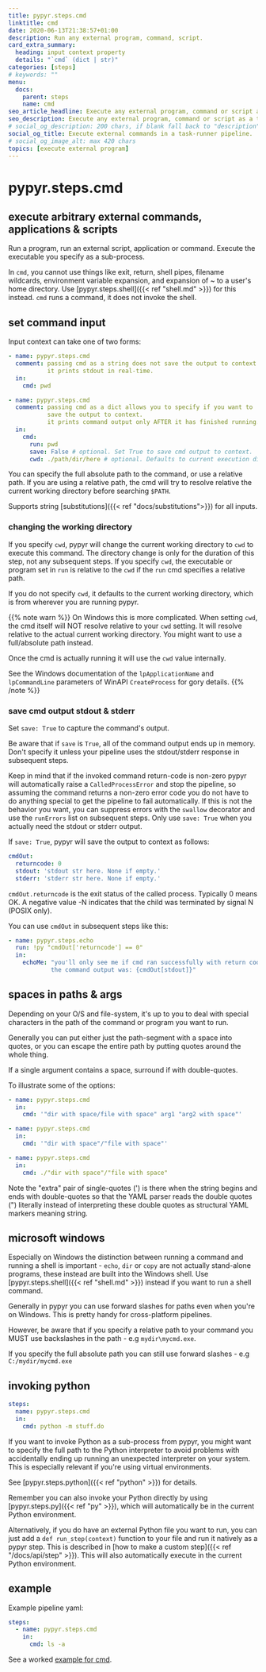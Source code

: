 ```yaml
---
title: pypyr.steps.cmd
linktitle: cmd
date: 2020-06-13T21:38:57+01:00
description: Run any external program, command, script.
card_extra_summary:
  heading: input context property
  details: "`cmd` (dict | str)"
categories: [steps]
# keywords: ""
menu:
  docs:
    parent: steps
    name: cmd
seo_article_headline: Execute any external program, command or script as a task in a pipeline step.
seo_description: Execute any external program, command or script as a task in a task-runner pipeline step.
# social_og_description: 200 chars, if blank fall back to "description"
social_og_title: Execute external commands in a task-runner pipeline.
# social_og_image_alt: max 420 chars
topics: [execute external program]
---
```

# pypyr.steps.cmd
## execute arbitrary external commands, applications & scripts
Run a program, run an external script, application or command. Execute 
the executable you specify as a sub-process.

In `cmd`, you cannot use things like exit, return, shell pipes, filename
wildcards, environment variable expansion, and expansion of \~ to a
user's home directory. Use [pypyr.steps.shell]({{< ref "shell.md" >}}) for
this instead. `cmd` runs a command, it does not invoke the shell.

## set command input
Input context can take one of two forms:

```yaml
- name: pypyr.steps.cmd
  comment: passing cmd as a string does not save the output to context.
           it prints stdout in real-time.
  in:
    cmd: pwd

- name: pypyr.steps.cmd
  comment: passing cmd as a dict allows you to specify if you want to
           save the output to context.
           it prints command output only AFTER it has finished running.
  in:
    cmd:
      run: pwd
      save: False # optional. Set True to save cmd output to context.
      cwd: ./path/dir/here # optional. Defaults to current execution dir.
```

You can specify the full absolute path to the command, or use a relative path.
If you are using a relative path, the cmd will try to resolve relative the
current working directory before searching `$PATH`.

Supports string [substitutions]({{< ref "docs/substitutions">}}) for all inputs.

### changing the working directory
If you specify `cwd`, pypyr will change the current working directory to
`cwd` to execute this command. The directory change is only for the
duration of this step, not any subsequent steps. If you specify `cwd`,
the executable or program set in `run` is relative to the `cwd` if
the `run` cmd specifies a relative path.

If you do not specify `cwd`, it defaults to the current working directory,
which is from wherever you are running pypyr.

{{% note warn %}}
On Windows this is more complicated. When setting `cwd`, the cmd itself will
NOT resolve relative to your `cwd` setting. It will resolve relative to the
actual current working directory. You might want to use a full/absolute path
instead.

Once the cmd is actually running it will use the `cwd` value internally. 

See the Windows documentation of the `lpApplicationName` and `lpCommandLine`
parameters of WinAPI `CreateProcess` for gory details.
{{% /note %}}

### save cmd output stdout & stderr
Set `save: True` to capture the command's output.

Be aware that if `save` is `True`, all of the command output ends up in
memory. Don't specify it unless your pipeline uses the stdout/stderr
response in subsequent steps.

Keep in mind that if the invoked command return-code is non-zero pypyr will
automatically raise a `CalledProcessError` and stop the pipeline, so assuming
the command returns a non-zero error code you do not have to do anything special
to get the pipeline to fail automatically. If this is not the behavior you want,
you can suppress errors with the `swallow` decorator and use the `runErrors`
list on subsequent steps. Only use `save: True` when you actually need the
stdout or stderr output.

If `save: True`, pypyr will save the output to context as follows:

```yaml
cmdOut:
  returncode: 0
  stdout: 'stdout str here. None if empty.'
  stderr: 'stderr str here. None if empty.'
```

`cmdOut.returncode` is the exit status of the called process. Typically
0 means OK. A negative value -N indicates that the child was terminated
by signal N (POSIX only).

You can use `cmdOut` in subsequent steps like this:

```yaml
- name: pypyr.steps.echo
  run: !py "cmdOut['returncode'] == 0"
  in:
    echoMe: "you'll only see me if cmd ran successfully with return code 0.
            the command output was: {cmdOut[stdout]}"
```

## spaces in paths & args
Depending on your O/S and file-system, it's up to you to deal with special
characters in the path of the command or program you want to run. 

Generally you can put either just the path-segment with a space into quotes,
or you can escape the entire path by putting quotes around the whole thing.

If a single argument contains a space, surround if with double-quotes.

To illustrate some of the options:
```yaml
- name: pypyr.steps.cmd
  in:
    cmd: '"dir with space/file with space" arg1 "arg2 with space"'

- name: pypyr.steps.cmd
  in:
    cmd: '"dir with space"/"file with space"'

- name: pypyr.steps.cmd
  in:
    cmd: ./"dir with space"/"file with space"
```

Note the "extra" pair of single-quotes (') is there when the string begins and
ends with double-quotes so that the YAML parser reads the double quotes (")
literally instead of interpreting these double quotes as structural YAML markers
meaning string.

## microsoft windows
Especially on Windows the distinction between running a command and running a
shell is important - `echo`, `dir` or `copy` are not actually stand-alone
programs, these instead are built into the Windows shell. Use
[pypyr.steps.shell]({{< ref "shell.md" >}}) instead if you want to run a shell
command.

Generally in pypyr you can use forward slashes for paths even when you're on
Windows. This is pretty handy for cross-platform pipelines.

However, be aware that if you specify a relative path to your command you MUST
use backslashes in the path -  e.g `mydir\mycmd.exe`.

If you specify the full absolute path you can still use forward slashes - e.g
`C:/mydir/mycmd.exe`

## invoking python
```yaml
steps:
  name: pypyr.steps.cmd
  in:
    cmd: python -m stuff.do
```

If you want to invoke Python as a sub-process from pypyr, you might want to
specify the full path to the Python interpreter to avoid problems with
accidentally ending up running an unexpected interpreter on your system. This
is especially relevant if you're using virtual environments.

See [pypyr.steps.python]({{< ref "python" >}}) for details.

Remember you can also invoke your Python directly by using
[pypyr.steps.py]({{< ref "py" >}}), which will automatically be in the
current Python environment.

Alternatively, if you do have an external Python file you want to run, you can
just add a `def run_step(context)` function to your file and run it natively as
a pypyr step. This is described in [how to make a custom step]({{< ref
"/docs/api/step" >}}). This will also automatically execute in the current
Python environment.

## example
Example pipeline yaml:

```yaml
steps:
  - name: pypyr.steps.cmd
    in:
      cmd: ls -a
```

See a worked [example for cmd](https://github.com/pypyr/pypyr-example/tree/main/pipelines/shell.yaml).
